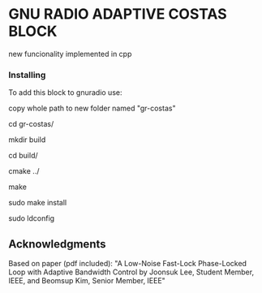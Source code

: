# GNU RADIO ADAPTIVE COSTAS BLOCK


new funcionality implemented in cpp

### Installing

To add this block to gnuradio use:

copy whole path to new folder named "gr-costas"

cd gr-costas/

mkdir build

cd build/

cmake ../

make

sudo make install

sudo ldconfig

## Acknowledgments

Based on paper (pdf included):
"A Low-Noise Fast-Lock Phase-Locked Loop with
Adaptive Bandwidth Control by
Joonsuk Lee, Student Member, IEEE, and Beomsup Kim, Senior Member, IEEE"
